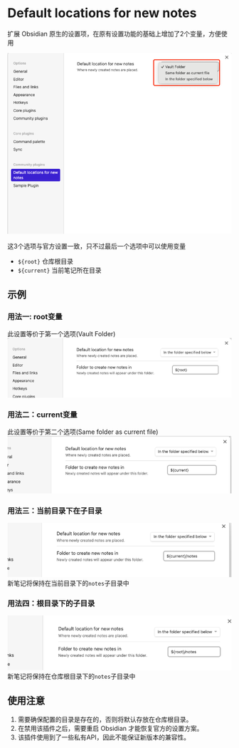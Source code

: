 # Default locations for new notes

扩展 Obsidian 原生的设置项，在原有设置功能的基础上增加了2个变量，方便使用

![可用的选项](assets/options.png)

这3个选项与官方设置一致，只不过最后一个选项中可以使用变量

- `${root}` 仓库根目录
- `${current}` 当前笔记所在目录

## 示例

### 用法一: root变量
此设置等价于第一个选项(Vault Folder)
![用法一](assets/usage-1.png)

### 用法二：current变量
此设置等价于第二个选项(Same folder as current file)
![用法二](assets/usage-2.png)

### 用法三：当前目录下在子目录
![用法三](assets/usage-3.png)
新笔记将保持在当前目录下的`notes`子目录中

### 用法四：根目录下的子目录
![用法四](assets/usage-4.png)
新笔记将保持在仓库根目录下的`notes`子目录中


## 使用注意

1. 需要确保配置的目录是存在的，否则将默认存放在仓库根目录。
2. 在禁用该插件之后，需要重启 Obsidian 才能恢复官方的设置方案。
3. 该插件使用到了一些私有API，因此不能保证新版本的兼容性。
